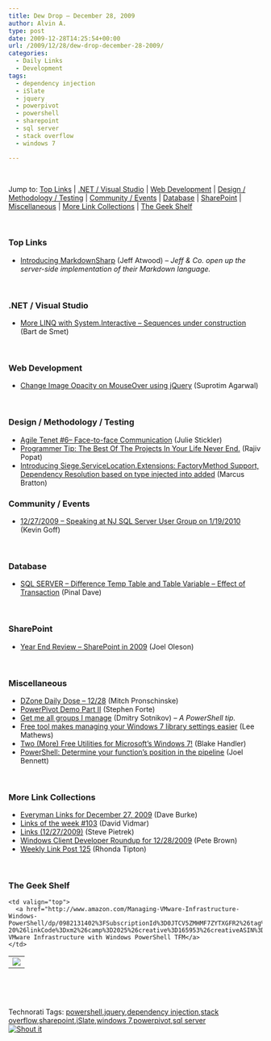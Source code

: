 ```yaml
---
title: Dew Drop – December 28, 2009
author: Alvin A.
type: post
date: 2009-12-28T14:25:54+00:00
url: /2009/12/28/dew-drop-december-28-2009/
categories:
  - Daily Links
  - Development
tags:
  - dependency injection
  - iSlate
  - jquery
  - powerpivot
  - powershell
  - sharepoint
  - sql server
  - stack overflow
  - windows 7

---
```

&#160;

Jump to: [Top Links][1] | [.NET / Visual Studio][2] | [Web Development][3] | [Design / Methodology / Testing][4] | [Community / Events][5] | [Database][6] | [SharePoint][7] | [Miscellaneous][8] | [More Link Collections][9] | [The Geek Shelf][10] 

&#160;

### <a name="top"></a>Top Links

  * [Introducing MarkdownSharp][11] (Jeff Atwood) _– Jeff & Co. open up the server-side implementation of their Markdown language._

&#160;

### <a name="dotnet"></a>.NET / Visual Studio

  * [More LINQ with System.Interactive – Sequences under construction][12] (Bart de Smet)

&#160;

### <a name="web"></a>Web Development

  * [Change Image Opacity on MouseOver using jQuery][13] (Suprotim Agarwal)

&#160;

### <a name="design"></a>Design / Methodology / Testing

  * [Agile Tenet #6– Face-to-face Communication][14] (Julie Stickler)
  * [Programmer Tip: The Best Of The Projects In Your Life Never End.][15] (Rajiv Popat)
  * [Introducing Siege.ServiceLocation.Extensions: FactoryMethod Support, Dependency Resolution based on type injected into added][16] (Marcus Bratton)

<a name="silverlight"></a>

### <a name="events"></a>Community / Events

  * [12/27/2009 &#8211; Speaking at NJ SQL Server User Group on 1/19/2010][17] (Kevin Goff)

&#160;

### <a name="db"></a>Database

  * [SQL SERVER – Difference Temp Table and Table Variable – Effect of Transaction][18] (Pinal Dave)

&#160;

### <a name="sp"></a>SharePoint

  * [Year End Review – SharePoint in 2009][19] (Joel Oleson)

&#160;

### <a name="misc"></a>Miscellaneous

  * [DZone Daily Dose &#8211; 12/28][20] (Mitch Pronschinske)
  * [PowerPivot Demo Part II][21] (Stephen Forte)
  * [Get me all groups I manage][22] (Dmitry Sotnikov) _– A PowerShell tip._
  * [Free tool makes managing your Windows 7 library settings easier][23] (Lee Mathews)
  * [Two (More) Free Utilities for Microsoft&#8217;s Windows 7!][24] (Blake Handler)
  * [PowerShell: Determine your function’s position in the pipeline][25] (Joel Bennett)

&#160;

### <a name="links"></a>More Link Collections

  * [Everyman Links for December 27, 2009][26] (Dave Burke)
  * [Links of the week #103][27] (David Vidmar)
  * [Links (12/27/2009)][28] (Steve Pietrek)
  * [Windows Client Developer Roundup for 12/28/2009][29] (Pete Brown)
  * [Weekly Link Post 125][30] (Rhonda Tipton)

&#160;

### <a name="shelf"></a>The Geek Shelf

<table border="0" cellspacing="0" cellpadding="0">
  <tr>
    <td>
      <img data-recalc-dims="1" decoding="async" src="https://i0.wp.com/ecx.images-amazon.com/images/I/51iBKWMbyWL._SL75_.jpg?w=660" />
    </td>
    
    <td valign="top">
      <a href="http://www.amazon.com/Managing-VMware-Infrastructure-Windows-PowerShell/dp/0982131402%3FSubscriptionId%3D0JTCV5ZMHMF7ZYTXGFR2%26tag%3Dalvinashcraft-20%26linkCode%3Dxm2%26camp%3D2025%26creative%3D165953%26creativeASIN%3D0982131402">Managing VMware Infrastructure with Windows PowerShell TFM</a>
    </td>
  </tr>
</table>

&#160;

<div style="padding-bottom: 0px; margin: 0px; padding-left: 0px; padding-right: 0px; display: inline; float: none; padding-top: 0px" id="scid:C16BAC14-9A3D-4c50-9394-FBFEF7A93539:acc2b17e-36a7-4f66-8c31-7639d7e12f9f" class="wlWriterSmartContent">
  <!--dotnetkickit-->
</div>

&#160;

<div style="padding-bottom: 0px; margin: 0px; padding-left: 0px; padding-right: 0px; display: inline; float: none; padding-top: 0px" id="scid:0767317B-992E-4b12-91E0-4F059A8CECA8:6d2525da-d097-4d43-98f3-db664d7d23cb" class="wlWriterSmartContent">
  Technorati Tags: <a href="http://technorati.com/tags/powershell" rel="tag">powershell</a>,<a href="http://technorati.com/tags/jquery" rel="tag">jquery</a>,<a href="http://technorati.com/tags/dependency+injection" rel="tag">dependency injection</a>,<a href="http://technorati.com/tags/stack+overflow" rel="tag">stack overflow</a>,<a href="http://technorati.com/tags/sharepoint" rel="tag">sharepoint</a>,<a href="http://technorati.com/tags/iSlate" rel="tag">iSlate</a>,<a href="http://technorati.com/tags/windows+7" rel="tag">windows 7</a>,<a href="http://technorati.com/tags/powerpivot" rel="tag">powerpivot</a>,<a href="http://technorati.com/tags/sql+server" rel="tag">sql server</a>
</div>

<div class="wlWriterHeaderFooter" style="margin:0px; padding:0px 0px 0px 0px;">
  <div class="shoutIt">
    <a rev="vote-for" href="http://dotnetshoutout.com/Submit?url=http%3a%2f%2fwww.alvinashcraft.com%2f2009%2f12%2f28%2fdew-drop-december-28-2009%2f&title=Dew+Drop+-+December+28%2c+2009"><img decoding="async" alt="Shout it" src="http://dotnetshoutout.com/image.axd?url=https://morningdew-bpc6g3a0fgaxdxcu.eastus2-01.azurewebsites.net/2009/12/28/dew-drop-december-28-2009/" style="border:0px" /></a>
  </div>
</div>

 [1]: https://morningdew-bpc6g3a0fgaxdxcu.eastus2-01.azurewebsites.net/#top
 [2]: https://morningdew-bpc6g3a0fgaxdxcu.eastus2-01.azurewebsites.net/#dotnet
 [3]: https://morningdew-bpc6g3a0fgaxdxcu.eastus2-01.azurewebsites.net/#web
 [4]: https://morningdew-bpc6g3a0fgaxdxcu.eastus2-01.azurewebsites.net/#design
 [5]: https://morningdew-bpc6g3a0fgaxdxcu.eastus2-01.azurewebsites.net/#events
 [6]: https://morningdew-bpc6g3a0fgaxdxcu.eastus2-01.azurewebsites.net/#db
 [7]: https://morningdew-bpc6g3a0fgaxdxcu.eastus2-01.azurewebsites.net/#sp
 [8]: https://morningdew-bpc6g3a0fgaxdxcu.eastus2-01.azurewebsites.net/#misc
 [9]: https://morningdew-bpc6g3a0fgaxdxcu.eastus2-01.azurewebsites.net/#links
 [10]: https://morningdew-bpc6g3a0fgaxdxcu.eastus2-01.azurewebsites.net/#shelf
 [11]: http://blog.stackoverflow.com/2009/12/introducing-markdownsharp/
 [12]: http://community.bartdesmet.net/blogs/bart/archive/2009/12/28/more-linq-with-system-interactive-sequences-under-construction.aspx
 [13]: http://feedproxy.google.com/~r/netCurryRecentArticles/~3/Ubg5LILa1kg/ShowArticle.aspx
 [14]: http://heratech.wordpress.com/2009/12/28/agile-tenet-6%e2%80%93-face-to-face-communication/
 [15]: http://www.thousandtyone.com/blog/ProgrammerTipTheBestOfTheProjectsInYourLifeNeverEnd.aspx
 [16]: http://feedproxy.google.com/~r/LosTechies/~3/W7PsKKAp9P0/introducing-siege-servicelocation-extensions-factorymethod-support-dependency-resolution-based-on-type-injected-into-added.aspx
 [17]: http://kevin_s_goff.typepad.com/kevin_s_goff_weblog/2009/12/12272009-speaking-at-nj-sql-server-user-group-on-1192010.html
 [18]: http://blog.sqlauthority.com/2009/12/28/sql-server-difference-temp-table-and-table-variable-effect-of-transaction/
 [19]: http://feedproxy.google.com/~r/JoelsSharepointLand/~3/lKKMaNcNF6A/ViewPost.aspx
 [20]: http://feeds.dzone.com/~r/zones/dotnet/~3/a3hk96bGWrI/dzone-daily-dose-1228
 [21]: http://feedproxy.google.com/~r/StephenFortesBlog/~3/WNNT_e5-Xuc/PermaLink,guid,248caf7f-e629-4881-a763-c10b475682a6.aspx
 [22]: http://dmitrysotnikov.wordpress.com/2009/12/28/get-me-all-groups-i-manage/
 [23]: http://www.pheedcontent.com/click.phdo?i=06b3ab50abf028df01c72b4534e92397
 [24]: http://bhandler.spaces.live.com/Blog/cns!70F64BC910C9F7F3!7354.entry
 [25]: http://huddledmasses.org/powershell-determine-your-functions-position-in-the-pipeline/
 [26]: http://feedproxy.google.com/~r/DaveBurke/~3/aSnrGW5ZWm8/post.aspx
 [27]: http://feeds.vidmar.net/~r/BiteMyBytes/~3/mqSlp5_BnRA/links-of-the-week-103.aspx
 [28]: http://spietrek.blogspot.com/2009/12/links-12272009.html
 [29]: http://feedproxy.google.com/~r/PeteBrown/~3/SC_8MsmyStU/Windows-Client-Developer-Roundup-for-12_2F00_28_2F00_2009.aspx
 [30]: http://rhondatipton.net/2009/12/27/weekly-link-post-125/